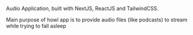 Audio Application, built with NextJS, ReactJS and TailwindCSS.

Main purpose of howl app is to provide audio files (like podcasts) to stream while trying to fall asleep
